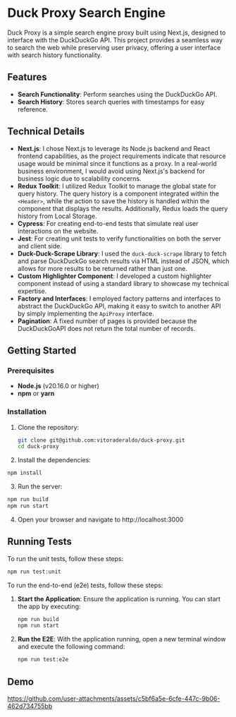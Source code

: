 # Duck Proxy Search Engine

Duck Proxy is a simple search engine proxy built using Next.js, designed to interface with the DuckDuckGo API. This project provides a seamless way to search the web while preserving user privacy, offering a user interface with search history functionality.

## Features

- **Search Functionality**: Perform searches using the DuckDuckGo API.
- **Search History**: Stores search queries with timestamps for easy reference.

## Technical Details

- **Next.js**: I chose Next.js to leverage its Node.js backend and React frontend capabilities, as the project requirements indicate that resource usage would be minimal since it functions as a proxy. In a real-world business environment, I would avoid using Next.js's backend for business logic due to scalability concerns.
- **Redux Toolkit**: I utilized Redux Toolkit to manage the global state for query history. The query history is a component integrated within the `<Header>`, while the action to save the history is handled within the component that displays the results. Additionally, Redux loads the query history from Local Storage.
- **Cypress**: For creating end-to-end tests that simulate real user interactions on the website.
- **Jest**: For creating unit tests to verify functionalities on both the server and client side.
- **Duck-Duck-Scrape Library**: I used the `duck-duck-scrape` library to fetch and parse DuckDuckGo search results via HTML instead of JSON, which allows for more results to be returned rather than just one.
- **Custom Highlighter Component**: I developed a custom highlighter component instead of using a standard library to showcase my technical expertise.
- **Factory and Interfaces**: I employed factory patterns and interfaces to abstract the DuckDuckGo API, making it easy to switch to another API by simply implementing the `ApiProxy` interface.
- **Pagination**: A fixed number of pages is provided because the DuckDuckGoAPI does not return the total number of records.


## Getting Started

### Prerequisites

- **Node.js** (v20.16.0 or higher)
- **npm** or **yarn**

### Installation

1. Clone the repository:
   ```bash
   git clone git@github.com:vitoraderaldo/duck-proxy.git
   cd duck-proxy
   ```

2. Install the dependencies:
  ```bash
  npm install
  ```

3. Run the server:
  ```bash
  npm run build
  npm run start
  ```
4. Open your browser and navigate to http://localhost:3000

## Running Tests

To run the unit tests, follow these steps:
   ```bash
   npm run test:unit
   ```

To run the end-to-end (e2e) tests, follow these steps:

1. **Start the Application**: Ensure the application is running. You can start the app by executing:
   ```bash
   npm run build
   npm run start
   ```
2. **Run the E2E**: With the application running, open a new terminal window and execute the following command:
   ```bash
   npm run test:e2e
   ```


## Demo

https://github.com/user-attachments/assets/c5bf6a5e-6cfe-447c-9b06-462d734755bb
